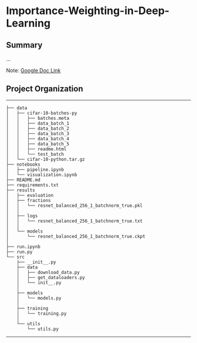 # Importance-Weighting-in-Deep-Learning

## Summary

...

Note: 
[Google 
Doc 
Link](https://docs.google.com/document/d/1z7QGX-cHNsR0Ab-Gnr2Ra1oR9J0Q2-ldhoV6gBT1XxM/edit)

## Project Organization
--------

    ├── data
    │   ├── cifar-10-batches-py
    │   │   ├── batches.meta
    │   │   ├── data_batch_1
    │   │   ├── data_batch_2
    │   │   ├── data_batch_3
    │   │   ├── data_batch_4
    │   │   ├── data_batch_5
    │   │   ├── readme.html
    │   │   └── test_batch
    │   └── cifar-10-python.tar.gz
    ├── notebooks
    │   ├── pipeline.ipynb
    │   └── visualization.ipynb
    ├── README.md
    ├── requirements.txt
    ├── results
    │   ├── evaluation
    │   ├── fractions
    │   │   └── resnet_balanced_256_1_batchnorm_true.pkl
    │   │
    │   ├── logs
    │   │   └── resnet_balanced_256_1_batchnorm_true.txt
    │   │
    │   └── models
    │       └── resnet_balanced_256_1_batchnorm_true.ckpt
    │
    ├── run.ipynb
    ├── run.py
    └── src
        ├── __init__.py
        ├── data
        │   ├── download_data.py
        │   ├── get_dataloaders.py
        │   └── init__.py
        │
        ├── models
        │   └── models.py
        │
        ├── training
        │   └── training.py
        │
        └── utils
            └── utils.py

--------

